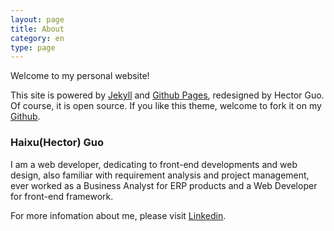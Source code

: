 ```yaml
---
layout: page
title: About
category: en
type: page
---
```

Welcome to my personal website!

This site is powered by [Jekyll](http://jekyllrb.com/) and [Github Pages](https://pages.github.com/), redesigned by Hector Guo. Of course, it is open source. If you like this theme, welcome to fork it on my [Github](https://github.com/hectorguo/hectorguo.github.io).

### Haixu(Hector) Guo

I am a web developer, dedicating to front-end developments and web design, also familiar with requirement analysis and project management, ever worked as a Business Analyst for ERP products and a Web Developer for front-end framework.

For more infomation about me, please visit [Linkedin](https://www.linkedin.com/in/hectorguo).
